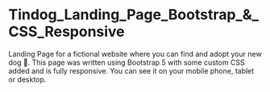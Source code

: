 # Tindog_Landing_Page_Bootstrap_&_CSS_Responsive
Landing Page for a fictional website where you can find and adopt your new dog 🙂.
This page was written using Bootstrap 5 with some custom CSS added and is fully responsive. You can see it on your mobile phone, tablet or desktop.
